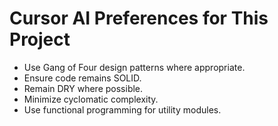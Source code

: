    # Cursor AI Preferences for This Project
   - Use Gang of Four design patterns where appropriate.
   - Ensure code remains SOLID.
   - Remain DRY where possible.
   - Minimize cyclomatic complexity.
   - Use functional programming for utility modules.